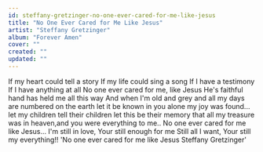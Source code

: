 ```yaml
---
id: steffany-gretzinger-no-one-ever-cared-for-me-like-jesus
title: "No One Ever Cared for Me Like Jesus"
artist: "Steffany Gretzinger"
album: "Forever Amen"
cover: ""
created: ""
updated: ""
---
```


If my heart could tell a story
If my life could sing a song
If I have a testimony
If I have anything at all
No one ever cared for me, like Jesus
He's faithful hand has held me all this way
And when I'm old and grey and all my days are numbered on the earth let it be known in you alone my joy was found...
let my children tell their children
let this be their memory that all my treasure was in heaven,and you were everything to me.. No one ever cared for me like Jesus...
I'm still in love, Your still enough for me
Still all I want, Your still my everything!!
    'No one ever cared for me like Jesus
   Steffany Gretzinger'